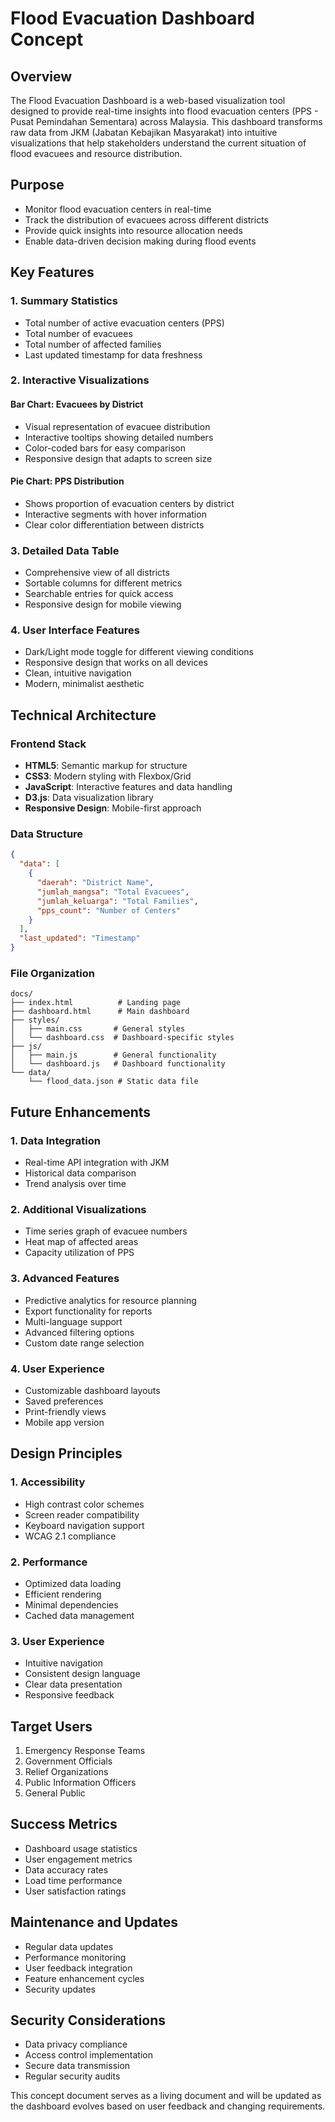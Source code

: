 # Flood Evacuation Dashboard Concept

## Overview
The Flood Evacuation Dashboard is a web-based visualization tool designed to provide real-time insights into flood evacuation centers (PPS - Pusat Pemindahan Sementara) across Malaysia. This dashboard transforms raw data from JKM (Jabatan Kebajikan Masyarakat) into intuitive visualizations that help stakeholders understand the current situation of flood evacuees and resource distribution.

## Purpose
- Monitor flood evacuation centers in real-time
- Track the distribution of evacuees across different districts
- Provide quick insights into resource allocation needs
- Enable data-driven decision making during flood events

## Key Features

### 1. Summary Statistics
- Total number of active evacuation centers (PPS)
- Total number of evacuees
- Total number of affected families
- Last updated timestamp for data freshness

### 2. Interactive Visualizations

#### Bar Chart: Evacuees by District
- Visual representation of evacuee distribution
- Interactive tooltips showing detailed numbers
- Color-coded bars for easy comparison
- Responsive design that adapts to screen size

#### Pie Chart: PPS Distribution
- Shows proportion of evacuation centers by district
- Interactive segments with hover information
- Clear color differentiation between districts

### 3. Detailed Data Table
- Comprehensive view of all districts
- Sortable columns for different metrics
- Searchable entries for quick access
- Responsive design for mobile viewing

### 4. User Interface Features
- Dark/Light mode toggle for different viewing conditions
- Responsive design that works on all devices
- Clean, intuitive navigation
- Modern, minimalist aesthetic

## Technical Architecture

### Frontend Stack
- **HTML5**: Semantic markup for structure
- **CSS3**: Modern styling with Flexbox/Grid
- **JavaScript**: Interactive features and data handling
- **D3.js**: Data visualization library
- **Responsive Design**: Mobile-first approach

### Data Structure
```json
{
  "data": [
    {
      "daerah": "District Name",
      "jumlah_mangsa": "Total Evacuees",
      "jumlah_keluarga": "Total Families",
      "pps_count": "Number of Centers"
    }
  ],
  "last_updated": "Timestamp"
}
```

### File Organization
```
docs/
├── index.html          # Landing page
├── dashboard.html      # Main dashboard
├── styles/
│   ├── main.css       # General styles
│   └── dashboard.css  # Dashboard-specific styles
├── js/
│   ├── main.js        # General functionality
│   └── dashboard.js   # Dashboard functionality
└── data/
    └── flood_data.json # Static data file
```

## Future Enhancements

### 1. Data Integration
- Real-time API integration with JKM
- Historical data comparison
- Trend analysis over time

### 2. Additional Visualizations
- Time series graph of evacuee numbers
- Heat map of affected areas
- Capacity utilization of PPS

### 3. Advanced Features
- Predictive analytics for resource planning
- Export functionality for reports
- Multi-language support
- Advanced filtering options
- Custom date range selection

### 4. User Experience
- Customizable dashboard layouts
- Saved preferences
- Print-friendly views
- Mobile app version

## Design Principles

### 1. Accessibility
- High contrast color schemes
- Screen reader compatibility
- Keyboard navigation support
- WCAG 2.1 compliance

### 2. Performance
- Optimized data loading
- Efficient rendering
- Minimal dependencies
- Cached data management

### 3. User Experience
- Intuitive navigation
- Consistent design language
- Clear data presentation
- Responsive feedback

## Target Users
1. Emergency Response Teams
2. Government Officials
3. Relief Organizations
4. Public Information Officers
5. General Public

## Success Metrics
- Dashboard usage statistics
- User engagement metrics
- Data accuracy rates
- Load time performance
- User satisfaction ratings

## Maintenance and Updates
- Regular data updates
- Performance monitoring
- User feedback integration
- Feature enhancement cycles
- Security updates

## Security Considerations
- Data privacy compliance
- Access control implementation
- Secure data transmission
- Regular security audits

This concept document serves as a living document and will be updated as the dashboard evolves based on user feedback and changing requirements.
